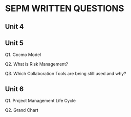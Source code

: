 # SEPM WRITTEN QUESTIONS

## Unit 4

## Unit 5

Q1. Cocmo Model

Q2. What is Risk Management?

Q3. Which Collaboration Tools are being still used and why?

## Unit 6

Q1. Project Management Life Cycle

Q2. Grand Chart
